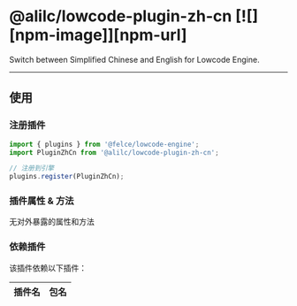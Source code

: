 # @alilc/lowcode-plugin-zh-cn [![][npm-image]][npm-url]

Switch between Simplified Chinese and English for Lowcode Engine.

---

## 使用

### 注册插件

```jsx
import { plugins } from '@felce/lowcode-engine';
import PluginZhCn from '@alilc/lowcode-plugin-zh-cn';

// 注册到引擎
plugins.register(PluginZhCn);
```

### 插件属性 & 方法

无对外暴露的属性和方法

### 依赖插件

该插件依赖以下插件：

| 插件名 | 包名 |
| ------ | ---- |

